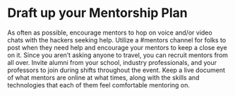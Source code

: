 # Draft up your Mentorship Plan

As often as possible, encourage mentors to hop on voice and/or video chats with the hackers seeking help. Utilize a \#mentors channel for folks to post when they need help and encourage your mentors to keep a close eye on it. Since you aren’t asking anyone to travel, you can recruit mentors from all over. Invite alumni from your school, industry professionals, and your professors to join during shifts throughout the event. Keep a live document of what mentors are online at what times, along with the skills and technologies that each of them feel comfortable mentoring on. 

